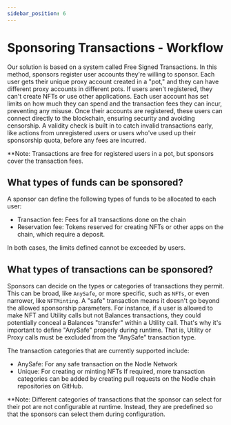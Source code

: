 ```yaml
---
sidebar_position: 6
---
```


# Sponsoring Transactions - Workflow
Our solution is based on a system called Free Signed Transactions. In this method, sponsors register user accounts they're willing to sponsor.
Each user gets their unique proxy account created in a "pot," and they can have different proxy accounts in different pots. 
If users aren't registered, they can't create NFTs or use other applications. Each user account has set limits on how much they can spend and the transaction fees they can incur, preventing any misuse.
Once their accounts are registered, these users can connect directly to the blockchain, ensuring security and avoiding censorship. 
A validity check is built in to catch invalid transactions early, like actions from unregistered users or users who've used up their sponsorship quota, before any fees are incurred.

**Note: Transactions are free for registered users in a pot, but sponsors cover the transaction fees.
 
## What types of funds can be sponsored?
A sponsor can define the following types of funds to be allocated to each user:
- Transaction fee: Fees for all transactions done on the chain
- Reservation fee: Tokens reserved for creating NFTs or other apps on the chain, which require a deposit. 

In both cases, the limits defined cannot be exceeded by users. 

## What types of transactions can be sponsored?
Sponsors can decide on the types or categories of transactions they permit. This can be broad, like `AnySafe`, or more specific, such as `NFTs`, or even narrower, like `NFTMinting`. A "safe" transaction means it doesn't go beyond the allowed sponsorship parameters.
For instance, if a user is allowed to make NFT and Utility calls but not Balances transactions, they could potentially conceal a Balances "transfer" within a Utility call. 
That's why it's important to define "AnySafe" properly during runtime. That is, Utility or Proxy calls must be excluded from the “AnySafe” transaction type. 

The transaction categories that are currently supported include:
- AnySafe: For any safe transaction on the Nodle Network
- Unique: For creating or minting NFTs
If required, more transaction categories can be added by creating pull requests on the Nodle chain repositories on GitHub.  

**Note: Different categories of  transactions that the sponsor can select for their pot are not configurable at runtime. Instead, they are predefined so that the sponsors can select them during configuration. 

